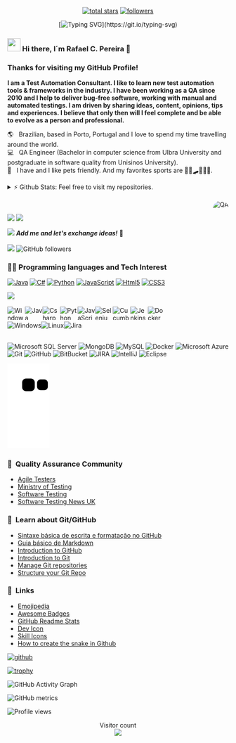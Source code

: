 

<p align="center">
  
  <a href="https://github.com/rcardosopereira?tab=repositories&sort=stargazers">
    <img alt="total stars" title="Total stars on GitHub" src="https://custom-icon-badges.herokuapp.com/github/stars/rcardosopereira?color=55960c&style=for-the-badge&labelColor=488207&logo=star"/></a>
  <a href="https://github.com/rcardosopereira?tab=followers">
    <img alt="followers" title="Follow me on Github" src="https://custom-icon-badges.herokuapp.com/github/followers/rcardosopereira?color=236ad3&labelColor=1155ba&style=for-the-badge&logo=person-add&label=Follow&logoColor=white"/></a>
</p>

<div align="center" >

[![Typing SVG](https://readme-typing-svg.herokuapp.com?font=Silkscreen&pause=1000&color=310DF7&background=FFEF2C00&width=435&lines=Hello+world%2C+I+am+a+QA+Engineer.)](https://git.io/typing-svg)

 </div>

### <img src="https://media.giphy.com/media/hvRJCLFzcasrR4ia7z/giphy.gif" width="30px" height="30px"> Hi there, I´m Rafael C. Pereira 👨
### Thanks for visiting my GitHub Profile!

**I am a Test Automation Consultant. I like to learn new test automation tools & frameworks in the industry. I have been working as a QA since 2010 and I help to deliver bug-free software, working with manual and automated testings. I am driven by sharing ideas, content, opinions, tips and experiences. I believe that only then will I feel complete and be able to evolve as a person and professional.**

🌎 &nbsp; Brazilian, based in Porto, Portugal and I love to spend my time travelling around the world. <br>
💻 &nbsp; QA Engineer (Bachelor in computer science from Ulbra University and postgraduate in software quality from Unisinos University). <br>
🐶 &nbsp; I have and I like pets friendly. And my favorites sports are 🏊‍♂️🛹🏄‍♂️🥋. <br>

<details>
  <summary>⚡ Github Stats: Feel free to visit my repositories.</summary>
 <div align="left">
  <a href="https://github.com/rcardosopereira">
  <img height="180em" src="https://github-readme-stats.vercel.app/api?username=rcardosopereira&theme=blueberry&include_all_commits=true&count_private=true"/>
  <img height="180em" src="https://github-readme-stats.vercel.app/api/top-langs/?username=rcardosopereira&theme=blueberry&layout=compact&langs_count=7"/>
</div>
</details>

<div style="display: inline_block"><br>
<img align="right" alt="QA" height="150" style="border-radius:50px;" src="https://static.javatpoint.com/tutorial/quality-assurance/images/quality-assurance1.jpg">
</div>
  
  ##
<div> 
<a href = "mailto:rcardosopereira@gmail.com"><img src="https://img.shields.io/badge/-Gmail-%23333?style=for-the-badge&logo=gmail&logoColor=white" target="_blank"></a>
<a href="https://www.linkedin.com/in/rcardosopereira" target="_blank"><img src="https://img.shields.io/badge/-LinkedIn-%230077B5?style=for-the-badge&logo=linkedin&logoColor=white" target="_blank"></a> 
  
<img src="https://media.giphy.com/media/LnQjpWaON8nhr21vNW/giphy.gif" width="60"> <em><b>Add me and let's exchange ideas!</b></em> 💙
<br>
<br>![](https://komarev.com/ghpvc/?username=rcardosopereira&color=green) ![GitHub followers](https://img.shields.io/github/followers/rcardosopereira?style=social) 
 
 ### 👨‍💻 Programming languages and Tech Interest
<p>
    <a href=""><img alt="Java" src="https://custom-icon-badges.herokuapp.com/badge/Java-007396.svg?logo=java&logoColor=white"></a>
    <a href=""><img alt="C#" src="https://custom-icon-badges.herokuapp.com/badge/C%23-68217A.svg?logo=cs2&logoColor=white"></a>
    <a href=""><img alt="Python" src="https://img.shields.io/badge/Python-14354C.svg?logo=python&logoColor=white"></a>
    <a href=""><img alt="JavaScript" src="https://img.shields.io/badge/JavaScript-F7DF1E.svg?logo=javascript&logoColor=black"></a>
    <a href=""><img alt="Html5" src="https://img.shields.io/badge/-HTML5-E34F26?style=flat-square&logo=html5&logoColor=white"></a>
    <a href=""><img alt="CSS3" src="https://img.shields.io/badge/-CSS3-1572B6?style=flat-square&logo=css3"></a>
</p>
 

 <p align="left">
  <a href="https://skillicons.dev">
    <img src="https://skillicons.dev/icons?i=idea,java,cs,py,js,selenium,gherkin,maven,jenkins,docker,github,raspberrypi,stackoverflow" />
  </a>
</p>

 <div style="display: inline_block">
  <img align="left" alt="Windows" height="30" width="40" src="https://cdn.jsdelivr.net/gh/devicons/devicon/icons/windows8/windows8-original.svg">
  <img align="left" alt="Java" height="30" width="40" src="https://cdn.jsdelivr.net/gh/devicons/devicon/icons/java/java-original-wordmark.svg">
  <img align="left" alt="Csharp" height="30" width="40" src="https://cdn.jsdelivr.net/gh/devicons/devicon/icons/csharp/csharp-original.svg">
  <img align="left" alt="Python" height="30" width="40" src="https://cdn.jsdelivr.net/gh/devicons/devicon/icons/python/python-original-wordmark.svg">
  <img align="left" alt="JavaScript" height="30" width="40" src="https://cdn.jsdelivr.net/gh/devicons/devicon/icons/javascript/javascript-original.svg">
  <img align="left" alt="Selenium" height="30" width="40" src="https://cdn.jsdelivr.net/gh/devicons/devicon/icons/selenium/selenium-original.svg">
  <img align="left" alt="Cucumber" height="30" width="40" src="https://cdn.jsdelivr.net/gh/devicons/devicon/icons/cucumber/cucumber-plain.svg">
  <img align="left" alt="Jenkins" height="30" width="40" src="https://cdn.jsdelivr.net/gh/devicons/devicon/icons/jenkins/jenkins-original.svg">
  <img align="left" alt="Docker" height="30" width="40" src="https://cdn.jsdelivr.net/gh/devicons/devicon/icons/docker/docker-original-wordmark.svg">
</div>
  <br>
 <br><img align="left" alt="Windows" height="" width="" src="https://img.shields.io/badge/Windows-0078D6?style=for-the-badge&logo=windows&logoColor=white">
 <img align="left" alt="Linux" height="" width="" src="https://img.shields.io/badge/Linux-FCC624?style=for-the-badge&logo=linux&logoColor=black">
 <img align="left" alt="Jira" height="" width="" src="https://img.shields.io/badge/Jira-0052CC?style=for-the-badge&logo=Jira&logoColor=white">
<br>

<br>![Microsoft SQL Server](https://img.shields.io/badge/-SQL%20Server-CC2927?style=flat-square&logo=microsoft-sql-server&logoColor=white)
![MongoDB](https://img.shields.io/badge/-MongoDB-black?style=flat-square&logo=mongodb)
![MySQL](https://img.shields.io/badge/-MySQL-4479A1?style=flat-square&logo=mysql&logoColor=white)
![Docker](https://img.shields.io/badge/-Docker-2496ED?style=flat-square&logo=docker&logoColor=white)
![Microsoft Azure](https://img.shields.io/badge/Microsoft%20Azure-0089D6?style=flat-square&logo=microsoft-azure&logoColor=white)
![Git](https://img.shields.io/badge/-Git-black?style=flat-square&logo=git)
![GitHub](https://img.shields.io/badge/-GitHub-181717?style=flat-square&logo=github)
![BitBucket](https://img.shields.io/badge/-BitBucket-darkblue?style=flat-square&logo=bitbucket)
![JIRA](https://img.shields.io/badge/-JIRA-0052CC?style=flat-square&logo=jira)
![IntelliJ](https://img.shields.io/badge/-IntelliJ%20IDEA-black?style=flat-square&logo=intellij-idea&logoColor=white)
![Eclipse](https://img.shields.io/badge/-Eclipse-2C2255?style=flat-square&logo=eclipse&logoColor=white)

  
![Snake animation](https://github.com/rcardosopereira/rcardosopereira/blob/output/github-contribution-grid-snake.svg)
 
</div>

### 📕 &nbsp;Quality Assurance Community
- [Agile Testers](https://agiletesters.github.io/)
- [Ministry of Testing](https://www.ministryoftesting.com/)
- [Software Testing](https://softwaretesting.news/)
- [Software Testing News UK](https://www.softwaretestingnews.co.uk/)

### 📕 &nbsp;Learn about Git/GitHub
- [Sintaxe básica de escrita e formatação no GitHub](https://docs.github.com/pt/get-started/writing-on-github/getting-started-with-writing-and-formatting-on-github/basic-writing-and-formatting-syntax)
- [Guia básico de Markdown](https://docs.pipz.com/central-de-ajuda/learning-center/guia-basico-de-markdown#open)
- [Introduction to GitHub](https://docs.microsoft.com/en-us/learn/modules/introduction-to-github/)
- [Introduction to Git](https://docs.microsoft.com/en-us/learn/modules/intro-to-git/)
- [Manage Git repositories](https://docs.microsoft.com/en-us/learn/modules/manage-git-repositories/)
- [Structure your Git Repo](https://docs.microsoft.com/en-us/learn/modules/structure-your-git-repo/)

### 📕 &nbsp;Links
- [Emojipedia](https://emojipedia.org/)
- [Awesome Badges](https://dev.to/envoy_/150-badges-for-github-pnk)
- [GitHub Readme Stats](https://github.com/anuraghazra/github-readme-stats)
- [Dev Icon](https://devicon.dev/)
- [Skill Icons](https://skillicons.dev/)
- [How to create the snake in Github](https://www.instagram.com/p/CPjUBhXDNEE/)



[<img src='https://cdn.jsdelivr.net/npm/simple-icons@3.0.1/icons/github.svg' alt='github' height='40'>](https://github.com/rcardosopereira)  

[![trophy](https://github-profile-trophy.vercel.app/?username=rcardosopereira)](https://github.com/ryo-ma/github-profile-trophy)

![GitHub Activity Graph](https://activity-graph.herokuapp.com/graph?username=rcardosopereira)  

![GitHub metrics](https://metrics.lecoq.io/rcardosopereira)  

![Profile views](https://gpvc.arturio.dev/rcardosopereira)  
  
  <p align="center"> 
  Visitor count<br>
  <img src="https://profile-counter.glitch.me/rcardosopereira/count.svg" />
</p>

<!--
**rcardosopereira/rcardosopereira** is a ✨ _special_ ✨ repository because its `README.md` (this file) appears on your GitHub profile.

Here are some ideas to get you started:

- 🔭 I’m currently working on ...
- 🌱 I’m currently learning ...
- 👯 I’m looking to collaborate on ...
- 🤔 I’m looking for help with ...
- 💬 Ask me about ...
- 📫 How to reach me: ...
- 😄 Pronouns: ...
- ⚡ Fun fact: ...

 ![Github stats](https://github-readme-stats.vercel.app/api?username=rcardosopereira&show_icons=true&include_all_commits=true&count_private=true)
 ![Github stats](https://github-readme-stats.vercel.app/api/top-langs/?username=rcardosopereira&layout=compact&langs_count=7)
 Example:
 
    <a href="https://github.com/search?q=user%3ADenverCoder1+language%3Acsharp"><img alt="C#" src="https://custom-icon-badges.herokuapp.com/badge/C%23-68217A.svg?logo=cs2&logoColor=white"></a>
-->
